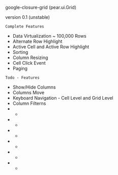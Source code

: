google-closure-grid (pear.ui.Grid)

version 0.1 (unstable)


`Complete Features`

* Data Virtualization ~ 100,000 Rows
* Alternate Row Highlight
* Active Cell and Active Row Highlight
* Sorting
* Column Resizing
* Cell Click Event
* Paging



`Todo - Features`

* Show/Hide Columns
* Columns Move
* Keyboard Navigation - Cell Level and Grid Level
* Column Filterns
* -
* -
* -
* -
* -
* -
